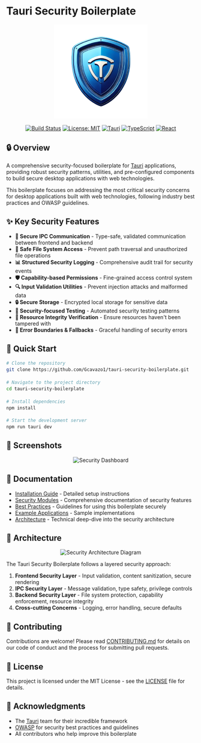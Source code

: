 # Tauri Security Boilerplate

<div align="center">
  <img src="./images/logo.png" alt="Tauri Security Boilerplate Logo" width="250"/>
</div>

<div align="center">
  
[![Build Status](https://github.com/Gcavazo1/tauri-security-boilerplate/workflows/Build%20and%20Test/badge.svg)](https://github.com/Gcavazo1/tauri-security-boilerplate/actions)
[![License: MIT](https://img.shields.io/badge/License-MIT-blue.svg)](https://opensource.org/licenses/MIT)
[![Tauri](https://img.shields.io/badge/Tauri-2.0-blue?logo=tauri)](https://tauri.app/)
[![TypeScript](https://img.shields.io/badge/TypeScript-5.0-blue?logo=typescript)](https://www.typescriptlang.org/)
[![React](https://img.shields.io/badge/React-18.0-blue?logo=react)](https://reactjs.org/)

</div>

## 🔒 Overview

A comprehensive security-focused boilerplate for [Tauri](https://tauri.app/) applications, providing robust security patterns, utilities, and pre-configured components to build secure desktop applications with web technologies.

This boilerplate focuses on addressing the most critical security concerns for desktop applications built with web technologies, following industry best practices and OWASP guidelines.

## ✨ Key Security Features

- **🔐 Secure IPC Communication** - Type-safe, validated communication between frontend and backend
- **📁 Safe File System Access** - Prevent path traversal and unauthorized file operations
- **📊 Structured Security Logging** - Comprehensive audit trail for security events
- **🛡️ Capability-based Permissions** - Fine-grained access control system
- **🔍 Input Validation Utilities** - Prevent injection attacks and malformed data
- **🔒 Secure Storage** - Encrypted local storage for sensitive data
- **🧪 Security-focused Testing** - Automated security testing patterns
- **📝 Resource Integrity Verification** - Ensure resources haven't been tampered with
- **🚧 Error Boundaries & Fallbacks** - Graceful handling of security errors

## 🚀 Quick Start

```bash
# Clone the repository
git clone https://github.com/Gcavazo1/tauri-security-boilerplate.git

# Navigate to the project directory
cd tauri-security-boilerplate

# Install dependencies
npm install

# Start the development server
npm run tauri dev
```

## 📸 Screenshots

<div align="center">
  <img src="./images/screenshot1.png" alt="Security Dashboard" width="600"/>
</div>

## 📖 Documentation

- [Installation Guide](./INSTALLATION.md) - Detailed setup instructions
- [Security Modules](./SECURITY.md) - Comprehensive documentation of security features
- [Best Practices](./BEST_PRACTICES.md) - Guidelines for using this boilerplate securely
- [Example Applications](./EXAMPLES.md) - Sample implementations
- [Architecture](./ARCHITECTURE.md) - Technical deep-dive into the security architecture

## 🧩 Architecture

<div align="center">
  <img src="./images/architecture.png" alt="Security Architecture Diagram" width="700"/>
</div>

The Tauri Security Boilerplate follows a layered security approach:

1. **Frontend Security Layer** - Input validation, content sanitization, secure rendering
2. **IPC Security Layer** - Message validation, type safety, privilege controls
3. **Backend Security Layer** - File system protection, capability enforcement, resource integrity
4. **Cross-cutting Concerns** - Logging, error handling, secure defaults

## 👥 Contributing

Contributions are welcome! Please read [CONTRIBUTING.md](./CONTRIBUTING.md) for details on our code of conduct and the process for submitting pull requests.

## 📄 License

This project is licensed under the MIT License - see the [LICENSE](../LICENSE) file for details.

## 🙏 Acknowledgments

- The [Tauri](https://tauri.app/) team for their incredible framework
- [OWASP](https://owasp.org/) for security best practices and guidelines
- All contributors who help improve this boilerplate 